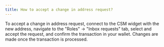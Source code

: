 ```yaml
---
title: How to accept a change in address request?
---
```


To accept a change in address request, connect to the CSM widget with the new address, navigate to the "Roles" → "Inbox requests" tab, select and accept the request, and confirm the transaction in your wallet. Changes are made once the transaction is processed.
